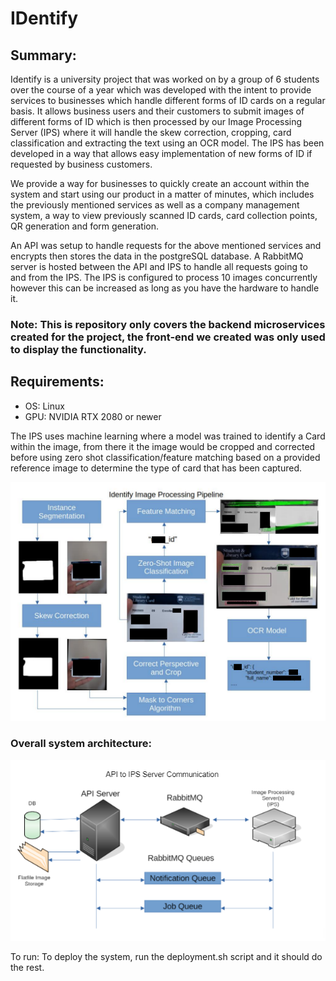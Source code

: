 # IDentify

## Summary:

Identify is a university project that was worked on by a group of 6 students over the course of a year which was developed with the intent to provide services to businesses which handle different forms of ID cards on a regular basis. It allows business users and their customers to submit images of different forms of ID which is then processed by our Image Processing Server (IPS) where it will handle the skew correction, cropping, card classification and extracting the text using an OCR model. The IPS has been developed in a way that allows easy implementation of new forms of ID if requested by business customers. 

We provide a way for businesses to quickly create an account within the system and start using our product in a matter of minutes, which includes the previously mentioned services as well as a company management system, a way to view previously scanned ID cards, card collection points, QR generation and form generation. 

An API was setup to handle requests for the above mentioned services and encrypts then stores the data in the postgreSQL database. A RabbitMQ server is hosted between the API and IPS to handle all requests going to and from the IPS. The IPS is configured to process 10 images concurrently however this can be increased as long as you have the hardware to handle it.

### Note: This is repository only covers the backend microservices created for the project, the front-end we created was only used to display the functionality.

## Requirements:
- OS: Linux
- GPU: NVIDIA RTX 2080 or newer

The IPS uses machine learning where a model was trained to identify a Card within the image, from there it the image would be cropped and corrected before using zero shot classification/feature matching based on a provided reference image to determine the type of card that has been captured.

![Images/IPS pipeline.png](https://github.com/essej93/IDentify/blob/76eda5cd61bda6c3597bf397644b4cffd39c4899/Images/IPS%20pipeline.png)

### Overall system architecture:

![Images/API to IPS.png](https://github.com/essej93/IDentify/blob/9380abf13866a4a4f94cc3bcf3c7d73541f08e24/Images/API%20to%20IPS.png)

To run:
To deploy the system, run the deployment.sh script and it should do the rest.
